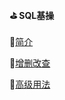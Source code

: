 #### :golf: SQL基操
:file_folder:[简介](https://github.com/swordboyASS/Rear-end-Learing/blob/master/Database/Files/%E7%AE%80%E4%BB%8B.md)

:file_folder:[增删改查](https://github.com/swordboyASS/Rear-end-Learing/blob/master/Database/Files/%E5%A2%9E%E5%88%A0%E6%94%B9%E6%9F%A5.md)

:file_folder:[高级用法](https://github.com/swordboyASS/Rear-end-Learing/blob/master/Database/Files/SQL%E9%AB%98%E7%BA%A7%E7%94%A8%E6%B3%95.md)
